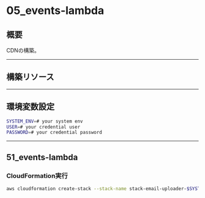 # 05_events-lambda

## 概要

CDNの構築。

---

## 構築リソース

---

## 環境変数設定

```bash
SYSTEM_ENV=# your system env
USER=# your credential user
PASSWORD=# your credential password
```

---

## 51_events-lambda

### CloudFormation実行

```bash
aws cloudformation create-stack --stack-name stack-email-uploader-$SYSTEM_ENV-events-lambda --template-body file://template/05_events-lambda/51_events-lambda.yml --parameters ParameterKey=SystemEnv,ParameterValue=$SYSTEM_ENV --capabilities CAPABILITY_IAM CAPABILITY_NAMED_IAM


```
